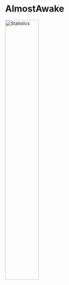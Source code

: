 # AlmostAwake
<img alt="Statistics" align="left" width="46%" src="https://github-readme-stats.vercel.app/api?username=AlmostAwake&show_icons=true&theme=shadow_red"/>
